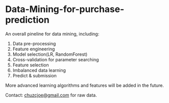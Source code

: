 # Data-Mining-for-purchase-prediction

An overall pineline for data mining, including:
1. Data pre-processing
2. Feature engineering
3. Model selection(LR, RandomForest)
4. Cross-validation for parameter searching
5. Feature selection
6. Imbalanced data learning
7. Predict & submission

More advanced learning algorithms and features will be added in the future.

Contact: chuzcjoe@gmail.com for raw data.
